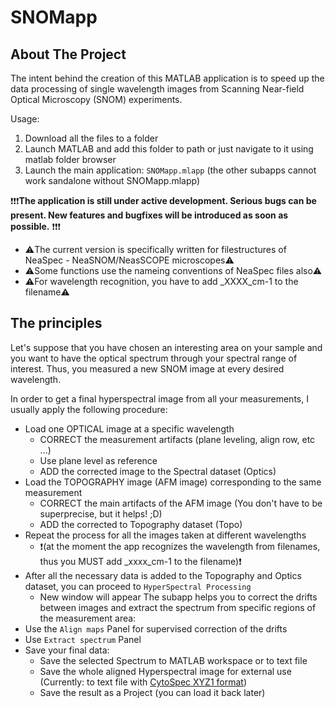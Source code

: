 # SNOMapp
<!-- ABOUT THE PROJECT -->
## About The Project

The intent behind the creation of this MATLAB application is to speed up the data processing of single wavelength images from Scanning Near-field Optical Microscopy (SNOM) experiments.

Usage:
1. Download all the files to a folder
2. Launch MATLAB and add this folder to path or just navigate to it using matlab folder browser
3. Launch the main application: `SNOMapp.mlapp` (the other subapps cannot work sandalone without SNOMapp.mlapp)

❗❗❗**The application is still under active development. Serious bugs can be present. New features and bugfixes will be introduced as soon as possible.** ❗❗❗

+ ⚠️The current version is specifically written for filestructures of NeaSpec - NeaSNOM/NeasSCOPE microscopes⚠️
+ ⚠️Some functions use the nameing conventions of NeaSpec files also⚠️
+ ⚠️For wavelength recognition, you have to add _XXXX_cm-1 to the filename⚠️

## The principles

Let's suppose that you have chosen an interesting area on your sample and you want to have the optical spectrum through your spectral range of interest. Thus, you measured a new SNOM image at every desired wavelength.

In order to get a final hyperspectral image from all your measurements, I usually apply the following procedure:
+ Load one OPTICAL image at a specific wavelength
  + CORRECT the measurement artifacts (plane leveling, align row, etc ...)
  + Use plane level as reference
  + ADD the corrected image to the Spectral dataset (Optics)
+ Load the TOPOGRAPHY image (AFM image) corresponding to the same measurement
  + CORRECT the main artifacts of the AFM image (You don't have to be superprecise, but it helps! ;D)
  + ADD the corrected to Topography dataset (Topo)
+ Repeat the process for all the images taken at different wavelengths
  + ❗(at the moment the app recognizes the wavelength from filenames, thus you MUST add _xxxx_cm-1 to the filename)❗
+ After all the necessary data is added to the Topography and Optics dataset, you can proceed to `HyperSpectral Processing`
  + New window will appear
The subapp helps you to correct the drifts between images and extract the spectrum from specific regions of the measurement area:
+ Use the `Align maps` Panel for supervised correction of the drifts
+ Use `Extract spectrum` Panel
+ Save your final data:
  + Save the selected Spectrum to MATLAB workspace or to text file
  + Save the whole aligned Hyperspectral image for external use (Currently: to text file with [CytoSpec XYZ1 format](https://www.cytospec.com/ftir.php))
  + Save the result as a Project (you can load it back later)



